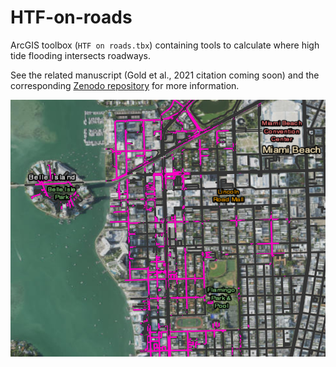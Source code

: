# HTF-on-roads
ArcGIS toolbox (`HTF on roads.tbx`) containing tools to calculate where high tide flooding intersects roadways.

See the related manuscript (Gold et al., 2021 citation coming soon) and the corresponding [Zenodo repository](https://doi.org/10.5281/zenodo.5562568) for more information.

![Image of estimated high tide flooding on roads in Miami Beach, Florida](https://github.com/acgold/HTF-on-roads/blob/2db9311d0fa01dd90f049fcee921c34916f47d13/HTF_on_roads.png)
